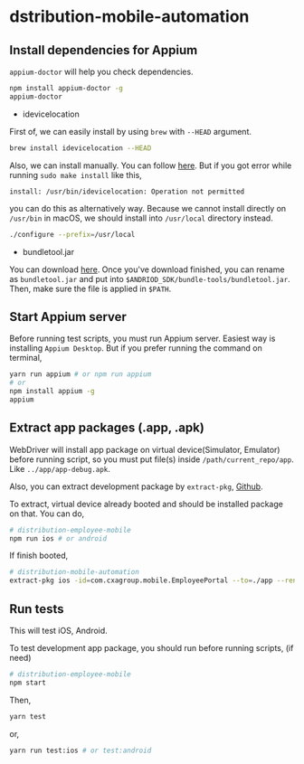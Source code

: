 # dstribution-mobile-automation

## Install dependencies for Appium

`appium-doctor` will help you check dependencies.

```bash
npm install appium-doctor -g
appium-doctor
```

- idevicelocation

First of, we can easily install by using `brew` with `--HEAD` argument.

```bash
brew install idevicelocation --HEAD
```

Also, we can install manually. You can follow [here](https://github.com/JonGabilondoAngulo/idevicelocation). But if you got error while running `sudo make install` like this,

```
install: /usr/bin/idevicelocation: Operation not permitted
```

you can do this as alternatively way. Because we cannot install directly on `/usr/bin` in macOS, we should install into `/usr/local` directory instead.

```bash
./configure --prefix=/usr/local
```

- bundletool.jar

You can download [here](https://github.com/google/bundletool/releases). Once you've download finished, you can rename as `bundletool.jar` and put into `$ANDRIOD_SDK/bundle-tools/bundletool.jar`. Then, make sure the file is applied in `$PATH`.

## Start Appium server

Before running test scripts, you must run Appium server. Easiest way is installing `Appium Desktop`. But if you prefer running the command on terminal,

```bash
yarn run appium # or npm run appium
# or
npm install appium -g
appium
```

## Extract app packages (.app, .apk)

WebDriver will install app package on virtual device(Simulator, Emulator) before running script, so you must put file(s) inside `/path/current_repo/app`. Like `../app/app-debug.apk`.

Also, you can extract development package by `extract-pkg`, [Github](https://github.com/jsveron23/extract-pkg).

To extract, virtual device already booted and should be installed package on that. You can do,

```bash
# distribution-employee-mobile
npm run ios # or android
```

If finish booted,

```bash
# distribution-mobile-automation
extract-pkg ios -id=com.cxagroup.mobile.EmployeePortal --to=./app --rename=app-debug.app
```

## Run tests

This will test iOS, Android.

To test development app package, you should run before running scripts, (if need)

```bash
# distribution-employee-mobile
npm start
```

Then,

```bash
yarn test
```

or,

```bash
yarn run test:ios # or test:android
```

